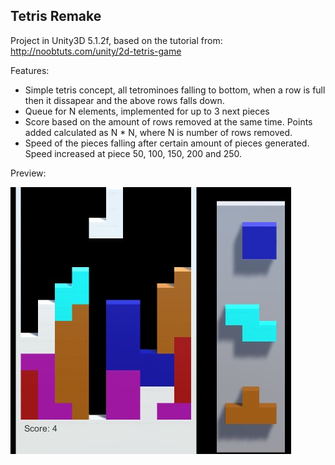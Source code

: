 ## Tetris Remake ##
Project in Unity3D 5.1.2f, based on the tutorial from: http://noobtuts.com/unity/2d-tetris-game

Features:

 - Simple tetris concept, all tetrominoes falling to bottom, when a row is full then it dissapear and the above rows falls down.
 - Queue for N elements, implemented for up to 3 next pieces
 - Score based on the amount of rows removed at the same time. Points added calculated as N * N, where N is number of rows removed.
 - Speed of the pieces falling after certain amount of pieces generated. Speed increased at piece 50, 100, 150, 200 and 250.

Preview:

![preview image of tetris game](https://raw.githubusercontent.com/Kaielth/Tetris_Remake/master/13-8-2015%207.8.29%201.jpg)
